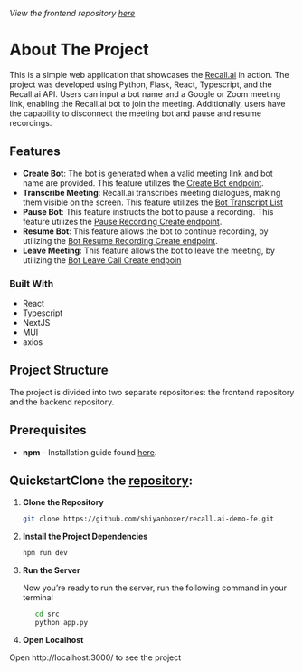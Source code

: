 <!-- ABOUT THE PROJECT -->
*View the frontend repository [here](https://github.com/shiyanboxer/recall.ai-demo-be)*

# About The Project
This is a simple web application that showcases the [Recall.ai](https://www.recall.ai) in action. The project was developed using Python, Flask, React, Typescript, and the Recall.ai API. Users can input a bot name and a Google or Zoom meeting link, enabling the Recall.ai bot to join the meeting. Additionally, users have the capability to disconnect the meeting bot and pause and resume recordings.

<!-- FEATURES -->
## Features
- **Create Bot**: The bot is generated when a valid meeting link and bot name are provided. This feature utilizes the [Create Bot endpoint](https://recallai.readme.io/reference/bot_create).
- **Transcribe Meeting**: Recall.ai transcribes meeting dialogues, making them visible on the screen. This feature utilizes the  [Bot Transcript List](https://recallai.readme.io/reference/bot_transcript_list)
- **Pause Bot**: This feature instructs the bot to pause a recording. This feature utilizes the [Pause Recording Create endpoint](https://recallai.readme.io/reference/bot_pause_recording_create).
- **Resume Bot**: This feature allows the bot to continue recording, by utilizing the [Bot Resume Recording Create endpoint](https://recallai.readme.io/reference/bot_resume_recording_create).
- **Leave Meeting**: This feature allows the bot to leave the meeting, by utilizing the [Bot Leave Call Create endpoin](https://recallai.readme.io/reference/bot_leave_call_create)

<!-- TECHNOLOGIES -->
### Built With
- React
- Typescript
- NextJS
- MUI
- axios

<!-- PROJECT -->
## Project Structure
The project is divided into two separate repositories: the frontend repository and the backend repository.

<!-- PREREQUISITES -->
## Prerequisites
* **npm** - Installation guide found [here](https://www.npmjs.com/).

<!-- QUICKSTART -->
## QuickstartClone the [repository](https://github.com/mui/material-ui):

1. **Clone the Repository**

   ```sh
   git clone https://github.com/shiyanboxer/recall.ai-demo-fe.git
   ```

2. **Install the Project Dependencies**

   ```bash
   npm run dev
   ```
   
3. **Run the Server**

   Now you’re ready to run the server, run the following command in your terminal

   ```bash
      cd src
      python app.py
   ```
4. **Open Localhost**

  Open http://localhost:3000/ to see the project
